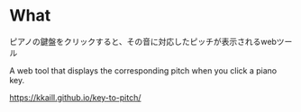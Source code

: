 # What

ピアノの鍵盤をクリックすると、その音に対応したピッチが表示されるwebツール

A web tool that displays the corresponding pitch when you click a piano key.

https://kkaill.github.io/key-to-pitch/
